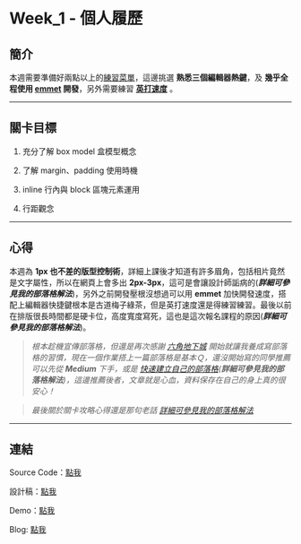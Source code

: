 # Week_1 - 個人履歷

## 簡介

本週需要準備好兩點以上的[練習菜單](https://hackmd.io/@YmcMgo-NSKOqgTGAjl_5tg/HJpJk8ABU/%2FiE6mxohOS-ujKU398Ewk1w)，這邊挑選 **熟悉三個編輯器熱鍵**，及 **幾乎全程使用 [emmet](https://docs.emmet.io/cheat-sheet/) 開發**，另外需要練習 **[英打速度](http://keybr.com/)** 。

---

## 關卡目標

1. 充分了解 box model 盒模型概念

2. 了解 margin、padding 使用時機

3. inline 行內與 block 區塊元素運用

4. 行距觀念

---

## 心得

本週為 **1px 也不差的版型控制術**，詳細上課後才知道有許多眉角，包括相片竟然是文字屬性，所以在網頁上會多出 **2px-3px**，這可是會讓設計師詬病的(***詳細可參見我的部落格解法***)，另外之前開發壓根沒想過可以用 **emmet** 加快開發速度，搭配上編輯器快捷鍵根本是古道梅子綠茶，但是英打速度還是得練習練習。最後以前在排版很長時間都是硬卡位，高度寬度寫死，這也是這次報名課程的原因(***詳細可參見我的部落格解法***)。

> *根本趁機宣傳部落格，但還是再次感謝 [六角地下城](https://www.udemy.com/course/js-underground/) 開始就讓我養成寫部落格的習慣，現在一個作業搭上一篇部落格是基本Ｑ，還沒開始寫的同學推薦可以先從 **Medium** 下手，或是 [快速建立自己的部落格](https://rexhung0302.github.io/2019/11/01/20191101/)(***詳細可參見我的部落格解法***)，這邊推薦後者，文章就是心血，資料保存在自己的身上真的很安心！*

> *最後關於關卡攻略心得還是那句老話 [詳細可參見我的部落格解法](https://rexhung0302.github.io/2020/04/12/20200412/#more)*

---

## 連結

Source Code：[點我](https://github.com/RexHung0302/Hexschool-web-layout-training/tree/master/Week_2)

設計稿：[點我](https://xd.adobe.com/view/3b004539-6382-47f6-51e9-f3b73ea5063e-4d31/)

Demo：[點我](https://rexhung0302.github.io/Hexschool-web-layout-training/Week_1/index.html)

Blog: [點我](https://rexhung0302.github.io/2020/04/12/20200412/#more)